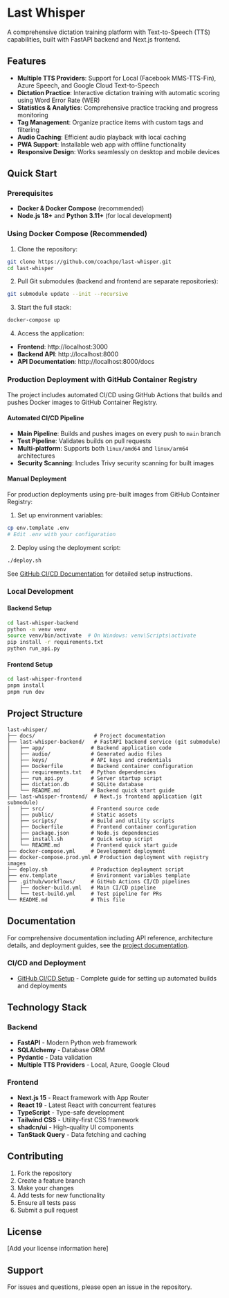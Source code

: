 # Last Whisper

A comprehensive dictation training platform with Text-to-Speech (TTS) capabilities, built with FastAPI backend and Next.js frontend.

## Features

- **Multiple TTS Providers**: Support for Local (Facebook MMS-TTS-Fin), Azure Speech, and Google Cloud Text-to-Speech
- **Dictation Practice**: Interactive dictation training with automatic scoring using Word Error Rate (WER)
- **Statistics & Analytics**: Comprehensive practice tracking and progress monitoring
- **Tag Management**: Organize practice items with custom tags and filtering
- **Audio Caching**: Efficient audio playback with local caching
- **PWA Support**: Installable web app with offline functionality
- **Responsive Design**: Works seamlessly on desktop and mobile devices

## Quick Start

### Prerequisites

- **Docker & Docker Compose** (recommended)
- **Node.js 18+** and **Python 3.11+** (for local development)

### Using Docker Compose (Recommended)

1. Clone the repository:
```bash
git clone https://github.com/coachpo/last-whisper.git
cd last-whisper
```

2. Pull Git submodules (backend and frontend are separate repositories):
```bash
git submodule update --init --recursive
```

3. Start the full stack:
```bash
docker-compose up
```

4. Access the application:
- **Frontend**: http://localhost:3000
- **Backend API**: http://localhost:8000
- **API Documentation**: http://localhost:8000/docs

### Production Deployment with GitHub Container Registry

The project includes automated CI/CD using GitHub Actions that builds and pushes Docker images to GitHub Container Registry.

#### Automated CI/CD Pipeline

- **Main Pipeline**: Builds and pushes images on every push to `main` branch
- **Test Pipeline**: Validates builds on pull requests
- **Multi-platform**: Supports both `linux/amd64` and `linux/arm64` architectures
- **Security Scanning**: Includes Trivy security scanning for built images

#### Manual Deployment

For production deployments using pre-built images from GitHub Container Registry:

1. Set up environment variables:
```bash
cp env.template .env
# Edit .env with your configuration
```

2. Deploy using the deployment script:
```bash
./deploy.sh
```

See [GitHub CI/CD Documentation](docs/GITHUB_CI_CD.md) for detailed setup instructions.

### Local Development

#### Backend Setup
```bash
cd last-whisper-backend
python -m venv venv
source venv/bin/activate  # On Windows: venv\Scripts\activate
pip install -r requirements.txt
python run_api.py
```

#### Frontend Setup
```bash
cd last-whisper-frontend
pnpm install
pnpm run dev
```

## Project Structure

```
last-whisper/
├── docs/                   # Project documentation
├── last-whisper-backend/   # FastAPI backend service (git submodule)
│   ├── app/               # Backend application code
│   ├── audio/             # Generated audio files
│   ├── keys/              # API keys and credentials
│   ├── Dockerfile         # Backend container configuration
│   ├── requirements.txt   # Python dependencies
│   ├── run_api.py         # Server startup script
│   ├── dictation.db       # SQLite database
│   └── README.md          # Backend quick start guide
├── last-whisper-frontend/  # Next.js frontend application (git submodule)
│   ├── src/               # Frontend source code
│   ├── public/            # Static assets
│   ├── scripts/           # Build and utility scripts
│   ├── Dockerfile         # Frontend container configuration
│   ├── package.json       # Node.js dependencies
│   ├── install.sh         # Quick setup script
│   └── README.md          # Frontend quick start guide
├── docker-compose.yml     # Development deployment
├── docker-compose.prod.yml # Production deployment with registry images
├── deploy.sh              # Production deployment script
├── env.template           # Environment variables template
├── .github/workflows/     # GitHub Actions CI/CD pipelines
│   ├── docker-build.yml   # Main CI/CD pipeline
│   └── test-build.yml     # Test pipeline for PRs
└── README.md              # This file
```

## Documentation

For comprehensive documentation including API reference, architecture details, and deployment guides, see the [project documentation](docs/README.md).

### CI/CD and Deployment

- [GitHub CI/CD Setup](docs/GITHUB_CI_CD.md) - Complete guide for setting up automated builds and deployments

## Technology Stack

### Backend
- **FastAPI** - Modern Python web framework
- **SQLAlchemy** - Database ORM
- **Pydantic** - Data validation
- **Multiple TTS Providers** - Local, Azure, Google Cloud

### Frontend
- **Next.js 15** - React framework with App Router
- **React 19** - Latest React with concurrent features
- **TypeScript** - Type-safe development
- **Tailwind CSS** - Utility-first CSS framework
- **shadcn/ui** - High-quality UI components
- **TanStack Query** - Data fetching and caching

## Contributing

1. Fork the repository
2. Create a feature branch
3. Make your changes
4. Add tests for new functionality
5. Ensure all tests pass
6. Submit a pull request

## License

[Add your license information here]

## Support

For issues and questions, please open an issue in the repository.